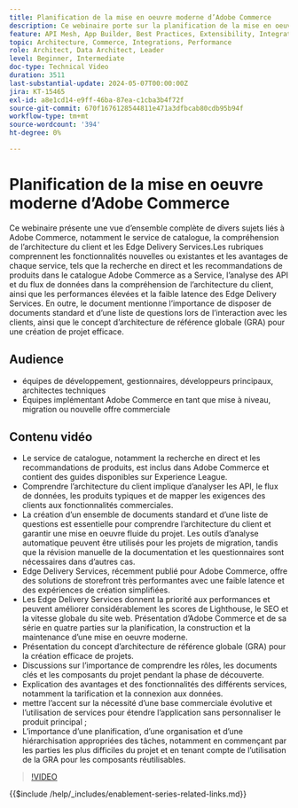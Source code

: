 ```yaml
---
title: Planification de la mise en oeuvre moderne d’Adobe Commerce
description: Ce webinaire porte sur la planification de la mise en oeuvre d’un système commercial moderne, en particulier Adobe Commerce, et comprend des discussions sur la phase de découverte, les services, l’architecture de référence globale, les pratiques de développement frontal et les bonnes pratiques.
feature: API Mesh, App Builder, Best Practices, Extensibility, Integration
topic: Architecture, Commerce, Integrations, Performance
role: Architect, Data Architect, Leader
level: Beginner, Intermediate
doc-type: Technical Video
duration: 3511
last-substantial-update: 2024-05-07T00:00:00Z
jira: KT-15465
exl-id: a8e1cd14-e9ff-46ba-87ea-c1cba3b4f72f
source-git-commit: 670f1676128544811e471a3dfbcab80cdb95b94f
workflow-type: tm+mt
source-wordcount: '394'
ht-degree: 0%

---
```


# Planification de la mise en oeuvre moderne d’Adobe Commerce

Ce webinaire présente une vue d’ensemble complète de divers sujets liés à Adobe Commerce, notamment le service de catalogue, la compréhension de l’architecture du client et les Edge Delivery Services.
&#x200B;Les rubriques comprennent les fonctionnalités nouvelles ou existantes et les avantages de chaque service, tels que la recherche en direct et les recommandations de produits dans le catalogue Adobe Commerce as a Service, l’analyse des API et du flux de données dans la compréhension de l’architecture du client, ainsi que les performances élevées et la faible latence des Edge Delivery Services. En outre, le document mentionne l’importance de disposer de documents standard et d’une liste de questions lors de l’interaction avec les clients, ainsi que le concept d’architecture de référence globale (GRA) pour une création de projet efficace.

## Audience

* équipes de développement, gestionnaires, développeurs principaux, architectes techniques
* Équipes implémentant Adobe Commerce en tant que mise à niveau, migration ou nouvelle offre commerciale

## Contenu vidéo

* Le service de catalogue, notamment la recherche en direct et les recommandations de produits, est inclus dans Adobe Commerce et contient des guides disponibles sur Experience League.
* Comprendre l’architecture du client implique d’analyser les API, le flux de données, les produits typiques et de mapper les exigences des clients aux fonctionnalités commerciales.
* La création d’un ensemble de documents standard et d’une liste de questions est essentielle pour comprendre l’architecture du client et garantir une mise en oeuvre fluide du projet.
Les outils d’analyse automatique peuvent être utilisés pour les projets de migration, tandis que la révision manuelle de la documentation et les questionnaires sont nécessaires dans d’autres cas.
* Edge Delivery Services, récemment publié pour Adobe Commerce, offre des solutions de storefront très performantes avec une faible latence et des expériences de création simplifiées.
* Les Edge Delivery Services donnent la priorité aux performances et peuvent améliorer considérablement les scores de Lighthouse, le SEO et la vitesse globale du site web.
Présentation d’Adobe Commerce et de sa série en quatre parties sur la planification, la construction et la maintenance d’une mise en oeuvre moderne.
* Présentation du concept d’architecture de référence globale (GRA) pour la création efficace de projets.
* Discussions sur l’importance de comprendre les rôles, les documents clés et les composants du projet pendant la phase de découverte.
* Explication des avantages et des fonctionnalités des différents services, notamment la tarification et la connexion aux données.
* mettre l’accent sur la nécessité d’une base commerciale évolutive et l’utilisation de services pour étendre l’application sans personnaliser le produit principal ;
* L’importance d’une planification, d’une organisation et d’une hiérarchisation appropriées des tâches, notamment en commençant par les parties les plus difficiles du projet et en tenant compte de l’utilisation de la GRA pour les composants réutilisables.

>[!VIDEO](https://video.tv.adobe.com/v/3428987?learn=on)

{{$include /help/_includes/enablement-series-related-links.md}}
